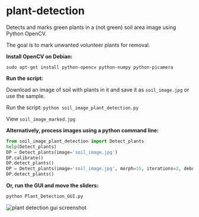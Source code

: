 # plant-detection
Detects and marks green plants in a (not green) soil area image using Python OpenCV.

The goal is to mark unwanted volunteer plants for removal.

__Install OpenCV on Debian:__
```
sudo apt-get install python-opencv python-numpy python-picamera
```
__Run the script:__

Download an image of soil with plants in it and save it as `soil_image.jpg` or use the sample.

Run the script: `python soil_image_plant_detection.py`

View `soil_image_marked.jpg`

__Alternatively, process images using a python command line:__
```python
from soil_image_plant_detection import Detect_plants
help(Detect_plants)
DP = Detect_plants(image='soil_image.jpg')
DP.calibrate()
DP.detect_plants()
DP = Detect_plants(image='soil_image.jpg', morph=15, iterations=2, debug=True)
DP.detect_plants()
```

__Or, run the GUI and move the sliders:__
```python
python Plant_Detection_GUI.py
```
![plant detection gui screenshot](https://cloud.githubusercontent.com/assets/12681652/15620382/b7f31dd6-240e-11e6-853f-356d1a90376e.png)
